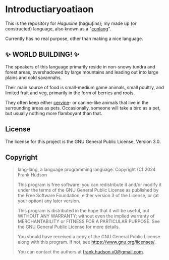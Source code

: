 # Introductiaryoatiaon

This is the repository for _Haguxine_ (hagɯʃinɛ); my made up (or constructed) language, also known as a "[conlang](https://en.wikipedia.org/wiki/Conlang)".

Currently has no real purpose, other than making a nice language.

## ✨ WORLD BUILDING! ✨

The speakers of this language primarily reside in non-snowy tundra and forest areas, overshadowed by large mountains and leading out into large plains and cold savannahs.

Their main source of food is small-medium game animals, small poultry, and limited fruit and veg, primarily in the form of berries and roots.

They often keep either [cervine](https://en.wiktionary.org/wiki/cervine)- or canine-like animals that live in the surrounding areas as pets. Occasionally, someone will take a bird as a pet, but usually nothing more flamboyant than that.

## License

The license for this project is the GNU General Public License, Version 3.0.

## Copyright

> lang-lang, a language programming language. Copyright (C) 2024 Frank Hudson
>
> This program is free software: you can redistribute it and/or modify it under the terms of the GNU General Public License as published by the Free Software Foundation, either version 3 of the License, or (at your option) any later version.
>
> This program is distributed in the hope that it will be useful, but WITHOUT ANY WARRANTY; without even the implied warranty of MERCHANTABILITY or FITNESS FOR A PARTICULAR PURPOSE. See the GNU General Public License for more details.
>
> You should have received a copy of the GNU General Public License along with this program. If not, see <https://www.gnu.org/licenses/>.
>
> You can contact the authors at <frank.hudson.v0@gmail.com>.
